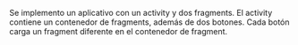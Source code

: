 Se implemento un aplicativo con un activity y dos fragments. El activity contiene un contenedor de fragments, además de dos botones. Cada botón carga un fragment diferente en el contenedor de fragment.
